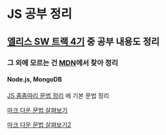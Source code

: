 # JS 공부 정리

## [엘리스 SW 트랙 4기](https://elice.training/) 중 공부 내용도 정리

### 그 외에 모르는 건 [MDN](https://developer.mozilla.org/ko/docs/Web/JavaScript)에서 찾아 정리

#### Node.js, MongoDB

[JS 좀좀따리 문법 정리](./grammar.js) 에 기본 문법 정리

[마크 다운 문법 살펴보기](https://backendcode.tistory.com/165)

[마크 다운 문법 살펴보기2](https://docs.github.com/en/get-started/writing-on-github/getting-started-with-writing-and-formatting-on-github/basic-writing-and-formatting-syntax)
